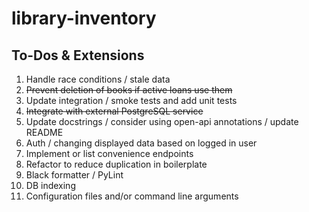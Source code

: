 # library-inventory

## To-Dos & Extensions
1. Handle race conditions / stale data
2. ~~Prevent deletion of books if active loans use them~~
3. Update integration / smoke tests and add unit tests
4. ~~Integrate with external PostgreSQL service~~
5. Update docstrings / consider using open-api annotations / update README
6. Auth / changing displayed data based on logged in user
7. Implement or list convenience endpoints 
8. Refactor to reduce duplication in boilerplate
9. Black formatter / PyLint
10. DB indexing
11. Configuration files and/or command line arguments
